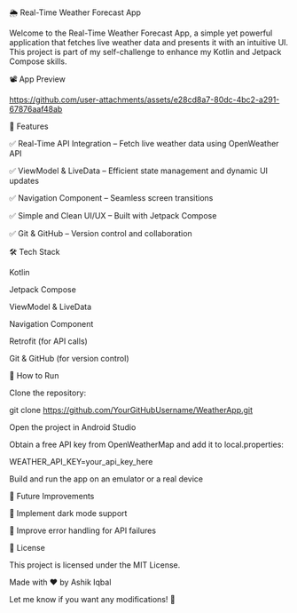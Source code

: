 🌦️ Real-Time Weather Forecast App


Welcome to the Real-Time Weather Forecast App, a simple yet powerful application that fetches live weather data and presents it with an intuitive UI. This project is part of my self-challenge to enhance my Kotlin and Jetpack Compose skills.


📽️ App Preview



https://github.com/user-attachments/assets/e28cd8a7-80dc-4bc2-a291-67876aaf48ab



🚀 Features


✅ Real-Time API Integration – Fetch live weather data using OpenWeather API

✅ ViewModel & LiveData – Efficient state management and dynamic UI updates

✅ Navigation Component – Seamless screen transitions

✅ Simple and Clean UI/UX – Built with Jetpack Compose

✅ Git & GitHub – Version control and collaboration


🛠️ Tech Stack


Kotlin

Jetpack Compose

ViewModel & LiveData

Navigation Component

Retrofit (for API calls)

Git & GitHub (for version control)



📌 How to Run



Clone the repository:

git clone https://github.com/YourGitHubUsername/WeatherApp.git

Open the project in Android Studio


Obtain a free API key from OpenWeatherMap and add it to local.properties:



WEATHER_API_KEY=your_api_key_here

Build and run the app on an emulator or a real device



🌟 Future Improvements


🔹 Implement dark mode support

🔹 Improve error handling for API failures



📜 License


This project is licensed under the MIT License.

Made with ❤️ by Ashik Iqbal

Let me know if you want any modifications! 🚀
